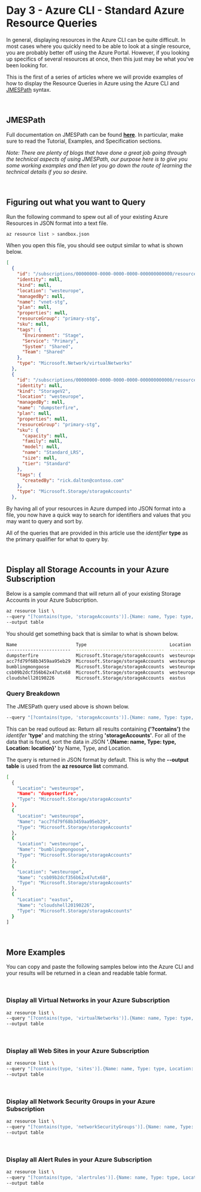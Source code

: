 # Day 3 - Azure CLI - Standard Azure Resource Queries

In general, displaying resources in the Azure CLI can be quite difficult. In most cases where you quickly need to be able to look at a single resource, you are probably better off using the Azure Portal. However, if you looking up specifics of several resources at once, then this just may be what you've been looking for.

This is the first of a series of articles where we will provide examples of how to display the Resource Queries in Azure using the Azure CLI and [JMESPath](jmespath.org) syntax.

<br />

## JMESPath

Full documentation on JMESPath can be found **[here](jmespath.org)**. In particular, make sure to read the Tutorial, Examples, and Specification sections.

*Note: There are plenty of blogs that have done a great job going through the technical aspects of using JMESPath, our purpose here is to give you some working examples and then let you go down the route of learning the technical details if you so desire.*

<br />

## Figuring out what you want to Query

Run the following command to spew out all of your existing Azure Resources in JSON format into a text file.

```bash
az resource list > sandbox.json
```

When you open this file, you should see output similar to what is shown below.

```json
[
  {
    "id": "/subscriptions/00000000-0000-0000-0000-000000000000/resourceGroups/primary-stg/providers/Microsoft.Network/virtualNetworks/vnet-stg",
    "identity": null,
    "kind": null,
    "location": "westeurope",
    "managedBy": null,
    "name": "vnet-stg",
    "plan": null,
    "properties": null,
    "resourceGroup": "primary-stg",
    "sku": null,
    "tags": {
      "Environment": "Stage",
      "Service": "Primary",
      "System": "Shared",
      "Team": "Shared"
    },
    "type": "Microsoft.Network/virtualNetworks"
  },
  {
    "id": "/subscriptions/00000000-0000-0000-0000-000000000000/resourceGroups/primary-stg/providers/Microsoft.Storage/storageAccounts/dumpsterfire",
    "identity": null,
    "kind": "StorageV2",
    "location": "westeurope",
    "managedBy": null,
    "name": "dumpsterfire",
    "plan": null,
    "properties": null,
    "resourceGroup": "primary-stg",
    "sku": {
      "capacity": null,
      "family": null,
      "model": null,
      "name": "Standard_LRS",
      "size": null,
      "tier": "Standard"
    },
    "tags": {
      "createdBy": "rick.dalton@contoso.com"
    },
    "type": "Microsoft.Storage/storageAccounts"
  },
```

By having all of your resources in Azure dumped into JSON format into a file, you now have a quick way to search for identifiers and values that you may want to query and sort by.

All of the queries that are provided in this article use the *identifier* **type** as the primary qualifier for what to query by.

<br />

## Display all Storage Accounts in your Azure Subscription

Below is a sample command that will return all of your existing Storage Accounts in your Azure Subscription.

```bash
az resource list \
--query "[?contains(type, 'storageAccounts')].{Name: name, Type: type, Location: location}" \
--output table
```

You should get something back that is similar to what is shown below.

```bash
Name                      Type                               Location
------------------------  ---------------------------------  -----------
dumpsterfire              Microsoft.Storage/storageAccounts  westeurope
acc7fd79f68b3459aa95eb29  Microsoft.Storage/storageAccounts  westeurope
bumblingmongoose          Microsoft.Storage/storageAccounts  westeurope
csb09b2dcf356b62x47utx68  Microsoft.Storage/storageAccounts  westeurope
cloudshell20190226        Microsoft.Storage/storageAccounts  eastus
```

### Query Breakdown

The JMESPath query used above is shown below.

```bash
--query "[?contains(type, 'storageAccounts')].{Name: name, Type: type, Location: location}"
```

This can be read outloud as: Return all results containing **('?contains')** the *identifer* **'type'** and matching the string **'storageAccounts'**. For all of the data that is found, sort the data in JSON **'.{Name: name, Type: type, Location: location}'** by Name, Type, and Location.

The query is returned in JSON format by default. This is why the **--output table** is used from the **az resource list** command.

```bash
[
  {
    "Location": "westeurope",
    "Name": "dumpsterfire",
    "Type": "Microsoft.Storage/storageAccounts"
  },
  {
    "Location": "westeurope",
    "Name": "acc7fd79f68b3459aa95eb29",
    "Type": "Microsoft.Storage/storageAccounts"
  },
  {
    "Location": "westeurope",
    "Name": "bumblingmongoose",
    "Type": "Microsoft.Storage/storageAccounts"
  },
  {
    "Location": "westeurope",
    "Name": "csb09b2dcf356b62x47utx68",
    "Type": "Microsoft.Storage/storageAccounts"
  },
  {
    "Location": "eastus",
    "Name": "cloudshell20190226",
    "Type": "Microsoft.Storage/storageAccounts"
  }
]
```

<br />

## More Examples

You can copy and paste the following samples below into the Azure CLI and your results will be returned in a clean and readable table format.

<br />

### Display all Virtual Networks in your Azure Subscription

```bash
az resource list \
--query "[?contains(type, 'virtualNetworks')].{Name: name, Type: type, Location: location}" \
--output table
```

<br />

### Display all Web Sites in your Azure Subscription

```bash
az resource list \
--query "[?contains(type, 'sites')].{Name: name, Type: type, Location: location}" \
--output table
```

<br />

### Display all Network Security Groups in your Azure Subscription

```bash
az resource list \
--query "[?contains(type, 'networkSecurityGroups')].{Name: name, Type: type, Location: location}" \
--output table
```

<br />

### Display all Alert Rules in your Azure Subscription

```bash
az resource list \
--query "[?contains(type, 'alertrules')].{Name: name, Type: type, Location: location}" \
--output table
```
